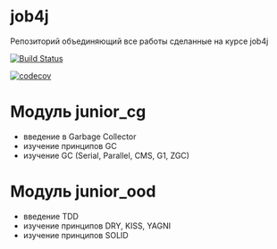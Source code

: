 # job4j
Репозиторий объединяющий все работы сделанные на курсе job4j

[![Build Status](https://www.travis-ci.com/stGOST/job4j.svg?branch=master)](https://www.travis-ci.com/stGOST/job4j)

[![codecov](https://codecov.io/gh/stGOST/job4j/branch/master/graph/badge.svg?token=J00S19M9SK)](https://codecov.io/gh/stGOST/job4j)
# Модуль junior_cg
- введение в Garbage Collector
- изучение принципов GC
- изучение GC (Serial, Parallel, CMS, G1, ZGC)
# Модуль junior_ood
- введение TDD
- изучение принципов DRY, KISS, YAGNI
- изучение принципов SOLID 
